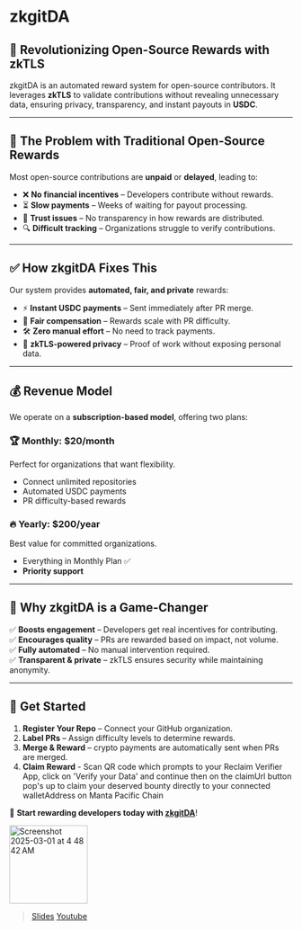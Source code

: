 # zkgitDA

## 🚀 Revolutionizing Open-Source Rewards with zkTLS

zkgitDA is an automated reward system for open-source contributors. It leverages **zkTLS** to validate contributions without revealing unnecessary data, ensuring privacy, transparency, and instant payouts in **USDC**.

---

## 🔴 The Problem with Traditional Open-Source Rewards

Most open-source contributions are **unpaid** or **delayed**, leading to:
- ❌ **No financial incentives** – Developers contribute without rewards.
- ⏳ **Slow payments** – Weeks of waiting for payout processing.
- 🛑 **Trust issues** – No transparency in how rewards are distributed.
- 🔍 **Difficult tracking** – Organizations struggle to verify contributions.

---

## ✅ How zkgitDA Fixes This

Our system provides **automated, fair, and private** rewards:
- ⚡ **Instant USDC payments** – Sent immediately after PR merge.
- 🎯 **Fair compensation** – Rewards scale with PR difficulty.
- 🛠️ **Zero manual effort** – No need to track payments.
- 🔐 **zkTLS-powered privacy** – Proof of work without exposing personal data.

---

## 💰 Revenue Model

We operate on a **subscription-based model**, offering two plans:

### 🏆 Monthly: **$20/month**  
Perfect for organizations that want flexibility.

- Connect unlimited repositories
- Automated USDC payments
- PR difficulty-based rewards

### 🔥 Yearly: **$200/year**  
Best value for committed organizations.

- Everything in Monthly Plan ✅
- **Priority support**

---

## 🎯 Why zkgitDA is a Game-Changer

✅ **Boosts engagement** – Developers get real incentives for contributing.  
✅ **Encourages quality** – PRs are rewarded based on impact, not volume.  
✅ **Fully automated** – No manual intervention required.  
✅ **Transparent & private** – zkTLS ensures security while maintaining anonymity.  

---

## 🔗 Get Started

1. **Register Your Repo** – Connect your GitHub organization.
2. **Label PRs** – Assign difficulty levels to determine rewards.
3. **Merge & Reward** – crypto payments are automatically sent when PRs are merged.
4. **Claim Reward** - Scan QR code which prompts to your Reclaim Verifier App, click on 'Verify your Data' and continue then on the claimUrl button pop's up to claim your deserved bounty directly to your connected walletAddress on Manta Pacific Chain

🚀 **Start rewarding developers today with [zkgitDA](#)**!

<img width="139" alt="Screenshot 2025-03-01 at 4 48 42 AM" src="https://github.com/user-attachments/assets/8fb3232e-4ca6-4601-bdb6-9338324bd673" />

> [Slides](https://www.canva.com/design/DAGgbbBKjPc/uSUkzHe2Nm294Xu49RDUDw/edit?utm_content=DAGgbbBKjPc&utm_campaign=designshare&utm_medium=link2&utm_source=sharebutton)
> [Youtube](https://youtu.be/nKxKIivx1Gs)
